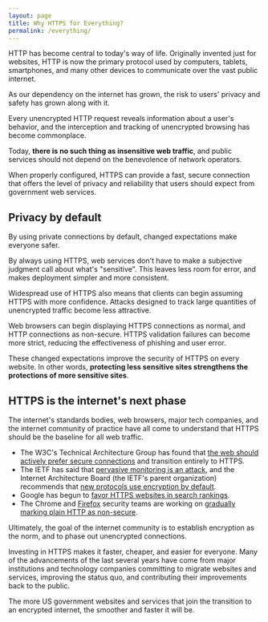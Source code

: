 ```yaml
---
layout: page
title: Why HTTPS for Everything?
permalink: /everything/
---
```


HTTP has become central to today's way of life. Originally invented just for websites, HTTP is now the primary protocol used by computers, tablets, smartphones, and many other devices to communicate over the vast public internet.

As our dependency on the internet has grown, the risk to users' privacy and safety has grown along with it.

Every unencrypted HTTP request reveals information about a user's behavior, and the interception and tracking of unencrypted browsing has become commonplace.

Today, **there is no such thing as insensitive web traffic**, and public services should not depend on the benevolence of network operators.

When properly configured, HTTPS can provide a fast, secure connection that offers the level of privacy and reliability that users should expect from government web services.

## Privacy by default

By using private connections by default, changed expectations make everyone safer.

By always using HTTPS, web services don't have to make a subjective judgment call about what's "sensitive". This leaves less room for error, and makes deployment simpler and more consistent.

Widespread use of HTTPS also means that clients can begin assuming HTTPS with more confidence. Attacks designed to track large quantities of unencrypted traffic become less attractive.

Web browsers can begin displaying HTTPS connections as normal, and HTTP connections as non-secure. HTTPS validation failures can become more strict, reducing the effectiveness of phishing and user error.

These changed expectations improve the security of HTTPS on every website. In other words, **protecting less sensitive sites strengthens the protections of more sensitive sites**.

## HTTPS is the internet's next phase

The internet's standards bodies, web browsers, major tech companies, and the internet community of practice have all come to understand that HTTPS should be the baseline for all web traffic.

* The W3C's Technical Architecture Group has found that [the web should actively prefer secure connections](https://w3ctag.github.io/web-https/) and transition entirely to HTTPS.
* The IETF has said that [pervasive monitoring is an attack](https://datatracker.ietf.org/doc/rfc7258/), and the Internet Architecture Board (the IETF's parent organization) recommends that [new protocols use encryption by default](http://www.internetsociety.org/news/internet-society-commends-internet-architecture-board-recommendation-encryption-default).
* Google has begun to [favor HTTPS websites in search rankings](http://googleonlinesecurity.blogspot.com/2014/08/https-as-ranking-signal_6.html).
* The Chrome and [Firefox](https://groups.google.com/d/msg/mozilla.dev.security/blV0MK4EbEE/i_Vy7sye0WsJ) security teams are working on [gradually marking plain HTTP as non-secure](https://www.chromium.org/Home/chromium-security/marking-http-as-non-secure).

Ultimately, the goal of the internet community is to establish encryption as the norm, and to phase out unencrypted connections.

Investing in HTTPS makes it faster, cheaper, and easier for everyone. Many of the advancements of the last several years have come from major institutions and technology companies committing to migrate websites and services, improving the status quo, and contributing their improvements back to the public.

The more US government websites and services that join the transition to an encrypted internet, the smoother and faster it will be.
